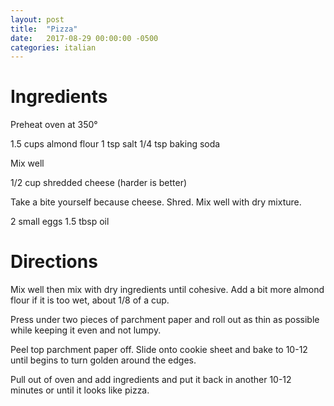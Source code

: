 ```yaml
---
layout: post
title:  "Pizza"
date:   2017-08-29 00:00:00 -0500
categories: italian
---
```


Ingredients
===

Preheat oven at 350°

1.5 cups almond flour
1 tsp salt
1/4 tsp baking soda

Mix well

1/2 cup shredded cheese (harder is better)

Take a bite yourself because cheese. Shred. Mix well with dry mixture.

2 small eggs
1.5 tbsp oil

Directions
===

Mix well then mix with dry ingredients until cohesive. Add a bit more almond flour if it is too wet, about 1/8 of a cup.

Press under two pieces of parchment paper and roll out as thin as possible while keeping it even and not lumpy.

Peel top parchment paper off. Slide onto cookie sheet and bake to 10-12 until begins to turn golden around the edges. 

Pull out of oven and add ingredients and put it back in another 10-12 minutes or until it looks like pizza.